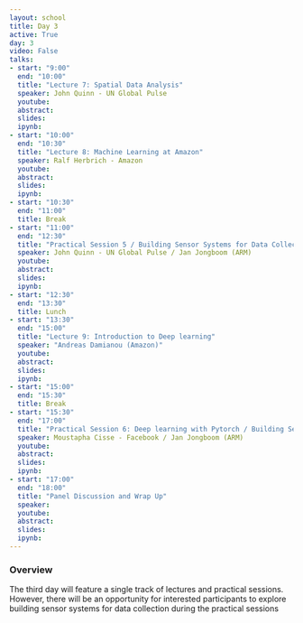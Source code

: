 ```yaml
---
layout: school
title: Day 3
active: True
day: 3
video: False
talks:
- start: "9:00"
  end: "10:00"
  title: "Lecture 7: Spatial Data Analysis"
  speaker: John Quinn - UN Global Pulse
  youtube:
  abstract:
  slides:
  ipynb:
- start: "10:00"
  end: "10:30"
  title: "Lecture 8: Machine Learning at Amazon"
  speaker: Ralf Herbrich - Amazon
  youtube:
  abstract:
  slides:
  ipynb:
- start: "10:30"
  end: "11:00"
  title: Break
- start: "11:00"
  end: "12:30"
  title: "Practical Session 5 / Building Sensor Systems for Data Collection"
  speaker: John Quinn - UN Global Pulse / Jan Jongboom (ARM)
  youtube:
  abstract:
  slides:
  ipynb:
- start: "12:30"
  end: "13:30"
  title: Lunch
- start: "13:30"
  end: "15:00"
  title: "Lecture 9: Introduction to Deep learning"
  speaker: "Andreas Damianou (Amazon)" 
  youtube:
  abstract:
  slides:
  ipynb:
- start: "15:00"
  end: "15:30"
  title: Break
- start: "15:30"
  end: "17:00"
  title: "Practical Session 6: Deep learning with Pytorch / Building Sensor Systems for Data Collection"
  speaker: Moustapha Cisse - Facebook / Jan Jongboom (ARM)
  youtube:
  abstract:
  slides:
  ipynb:
- start: "17:00"
  end: "18:00"
  title: "Panel Discussion and Wrap Up"
  speaker: 
  youtube:
  abstract:
  slides:
  ipynb:
---
```


<h3> Overview </h3>

<p>The third day will feature a single track of lectures and practical sessions. However, there will be an opportunity for interested participants to explore building sensor systems for data collection during the practical sessions</p>

